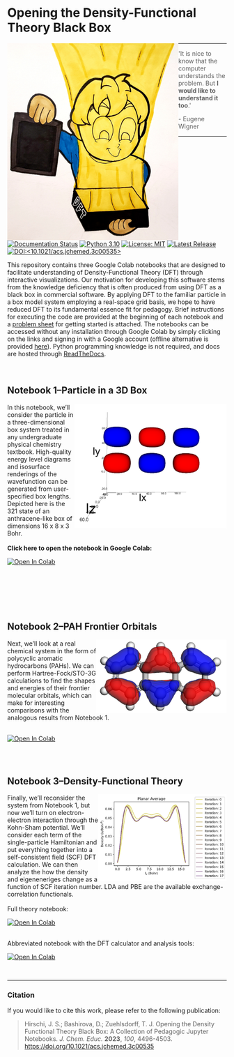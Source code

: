 # Opening the Density-Functional Theory Black Box

<img align='left' src='https://github.com/tjz21/DFT_PIB_Code/blob/main/figures/graphical_abstract.png' width = "393" height = "452"> 

---

> 'It is nice to know that the computer understands the problem. But **I would like to understand it too**.' 
>  
> \- Eugene Wigner

---

[![Documentation Status](https://readthedocs.org/projects/dft-pib-code/badge/?version=latest)](https://dft-pib-code.readthedocs.io/en/latest/?badge=latest)
[![Python 3.10](https://img.shields.io/badge/python-3.10-blue.svg)](https://www.python.org/)
[![License: MIT](https://img.shields.io/badge/License-MIT-yellow.svg)](https://opensource.org/licenses/MIT)
[![Latest Release](https://img.shields.io/github/v/release/tjz21/DFT_PIB_Code)](https://github.com/tjz21/DFT_PIB_Code/releases/latest)
[![DOI:<10.1021/acs.jchemed.3c00535>](http://img.shields.io/badge/Paper_DOI-10.1021/acs.jchemed.3c00535-blue.svg)](http://dx.doi.org/10.1021/acs.jchemed.3c00535)

This repository contains three Google Colab notebooks that are designed to facilitate understanding of Density-Functional Theory (DFT) through interactive visualizations. Our motivation for developing this software stems from the knowledge deficiency that is often produced from using DFT as a black box in commercial software. By applying DFT to the familiar particle in a box model system employing a real-space grid basis, we hope to have reduced DFT to its fundamental essence fit for pedagogy. Brief instructions for executing the code are provided at the beginning of each notebook and a [problem sheet](https://github.com/tjz21/DFT_PIB_Code/blob/main/DFT_worksheet.pdf) for getting started is attached. The notebooks can be accessed without any installation through Google Colab by simply clicking on the links and signing in with a Google account (offline alternative is provided [here](offline_jupyter/README.md)). Python programming knowledge is not required, and docs are hosted through [ReadTheDocs](https://dft-pib-code.readthedocs.io/en/latest/).
<br>
<br>
<br>



## Notebook 1&ndash;Particle in a 3D Box
<img align="right" src='https://github.com/tjz21/DFT_PIB_Code/blob/main/figures/NB1_wavefunction.png' width = "350" height = "286">
In this notebook, we’ll consider the particle in a three-dimensional box system treated in any undergraduate physical chemistry textbook. High-quality energy level diagrams and isosurface renderings of the wavefunction can be generated from user-specified box lengths. Depicted here is the 321 state of an anthracene-like box of dimensions 16 x 8 x 3 Bohr. 
<br />
<br>
<strong> Click here to open the notebook in Google Colab: </strong> 

<br>

[![Open In Colab](https://colab.research.google.com/assets/colab-badge.svg)](https://colab.research.google.com/github/tjz21/DFT_PIB_Code/blob/main/notebooks/NB1_3D_PIB.ipynb)

<br>
<br>
<br>
<br>
<br>


## Notebook 2&ndash;PAH Frontier Orbitals
<img align="right" src='https://github.com/tjz21/DFT_PIB_Code/blob/main/figures/NB2_anthracene.png' width = "300" height = "169">
Next, we’ll look at a real chemical system in the form of polycyclic aromatic hydrocarbons (PAHs). We can perform Hartree-Fock/STO-3G calculations to find the shapes and energies of their frontier molecular orbitals, which can make for interesting comparisons with the analogous results from Notebook 1.
<br />
<br>

[![Open In Colab](https://colab.research.google.com/assets/colab-badge.svg)](https://colab.research.google.com/github/tjz21/DFT_PIB_Code/blob/main/notebooks/NB2_PAH_HF.ipynb)

<br>
<br>

## Notebook 3&ndash;Density-Functional Theory
<img align="right" src='https://github.com/tjz21/DFT_PIB_Code/blob/main/figures/NB3_density.png' width = "295" height = "200">
Finally, we’ll reconsider the system from Notebook 1, but now we’ll turn on electron-electron interaction through the Kohn-Sham potential. We’ll consider each term of the single-particle Hamiltonian and put everything together into a self-consistent field (SCF) DFT calculation. We can then analyze the how the density and eigeneneriges change as a function of SCF iteration number. LDA and PBE are the available exchange-correlation functionals. <br>
<br>
Full theory notebook:

[![Open In Colab](https://colab.research.google.com/assets/colab-badge.svg)](https://colab.research.google.com/github/tjz21/DFT_PIB_Code/blob/main/notebooks/NB3_DFT_PIB.ipynb)

<br>
Abbreviated notebook with the DFT calculator and analysis tools:

[![Open In Colab](https://colab.research.google.com/assets/colab-badge.svg)](https://colab.research.google.com/github/tjz21/DFT_PIB_Code/blob/main/notebooks/NB3_DFT_PIB_calculator.ipynb)

<br>

---

### Citation 
If you would like to cite this work, please refer to the following publication:

> Hirschi, J. S.; Bashirova, D.; Zuehlsdorff, T. J.
> Opening the Density Functional Theory Black Box: A Collection of Pedagogic Jupyter Notebooks.
> *J. Chem. Educ.*
> **2023**,
> *100*, 4496-4503. https://doi.org/10.1021/acs.jchemed.3c00535

